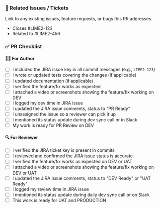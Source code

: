 ### 🐞 Related Issues / Tickets

Link to any existing issues, feature requests, or bugs this PR addresses.

- Closes #LIME2-123
- Related to #LIME2-456

### ✅ PR Checklist

#### 👨‍💻 For Author

- [ ] I included the JIRA issue key in all commit messages (e.g., `LIME2-123`)
- [ ] I wrote or updated tests covering the changes (if applicable)
- [ ] I updated documentation (if applicable)
- [ ] I verified the feature/fix works as expected
- [ ] I attached a video or screenshots showing the feature/fix working on DEV
- [ ] I logged my dev time in JIRA issue
- [ ] I updated the JIRA issue comments, status to "PR Ready"
- [ ] I unassigned the issue so a reviewer can pick it up
- [ ] I mentioned its status update during dev sync call or in Slack
- [ ] My work is ready for PR Review on DEV

#### 🔍 For Reviewer

- [ ] I verified the JIRA ticket key is present in commits
- [ ] I reviewed and confirmed the JIRA issue status is accurate
- [ ] I verified the feature/fix works as expected on DEV or UAT
- [ ] I attached a video or screenshots showing the feature/fix working on DEV or UAT
- [ ] I updated the JIRA issue comments, status to "DEV Ready" or "UAT Ready"
- [ ] I logged my review time in JIRA issue
- [ ] I mentioned its status update during daily dev sync call or on Slack
- [ ] This work is ready for UAT and PRODUCTION
